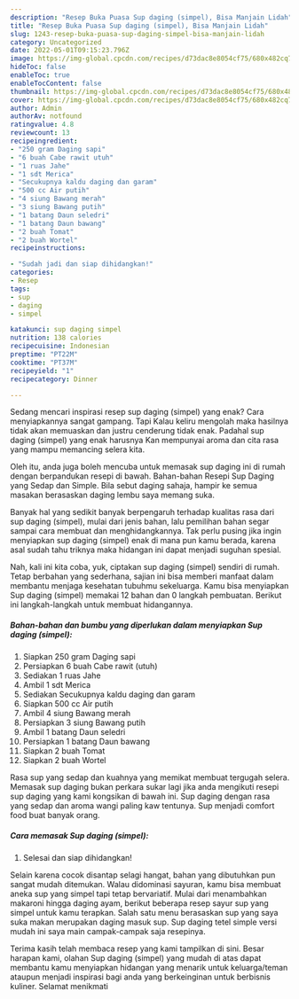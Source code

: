 ```yaml
---
description: "Resep Buka Puasa Sup daging (simpel), Bisa Manjain Lidah"
title: "Resep Buka Puasa Sup daging (simpel), Bisa Manjain Lidah"
slug: 1243-resep-buka-puasa-sup-daging-simpel-bisa-manjain-lidah
category: Uncategorized
date: 2022-05-01T09:15:23.796Z
image: https://img-global.cpcdn.com/recipes/d73dac8e8054cf75/680x482cq70/sup-daging-simpel-foto-resep-utama.jpg
hideToc: false
enableToc: true
enableTocContent: false
thumbnail: https://img-global.cpcdn.com/recipes/d73dac8e8054cf75/680x482cq70/sup-daging-simpel-foto-resep-utama.jpg
cover: https://img-global.cpcdn.com/recipes/d73dac8e8054cf75/680x482cq70/sup-daging-simpel-foto-resep-utama.jpg
author: Admin
authorAv: notfound
ratingvalue: 4.8
reviewcount: 13
recipeingredient:
- "250 gram Daging sapi"
- "6 buah Cabe rawit utuh"
- "1 ruas Jahe"
- "1 sdt Merica"
- "Secukupnya kaldu daging dan garam"
- "500 cc Air putih"
- "4 siung Bawang merah"
- "3 siung Bawang putih"
- "1 batang Daun seledri"
- "1 batang Daun bawang"
- "2 buah Tomat"
- "2 buah Wortel"
recipeinstructions:

- "Sudah jadi dan siap dihidangkan!"
categories:
- Resep
tags:
- sup
- daging
- simpel

katakunci: sup daging simpel 
nutrition: 138 calories
recipecuisine: Indonesian
preptime: "PT22M"
cooktime: "PT37M"
recipeyield: "1"
recipecategory: Dinner

---
```



Sedang mencari inspirasi resep sup daging (simpel) yang enak? Cara menyiapkannya sangat gampang. Tapi Kalau keliru mengolah maka hasilnya tidak akan memuaskan dan justru cenderung tidak enak. Padahal sup daging (simpel) yang enak harusnya Kan mempunyai aroma dan cita rasa yang mampu memancing selera kita.


Oleh itu, anda juga boleh mencuba untuk memasak sup daging ini di rumah dengan berpandukan resepi di bawah. Bahan-bahan Resepi Sup Daging yang Sedap dan Simple. Bila sebut daging sahaja, hampir ke semua masakan berasaskan daging lembu saya memang suka.

Banyak hal yang sedikit banyak berpengaruh terhadap kualitas rasa dari sup daging (simpel), mulai dari jenis bahan, lalu pemilihan bahan segar sampai cara membuat dan menghidangkannya. Tak perlu pusing jika ingin menyiapkan sup daging (simpel) enak di mana pun kamu berada, karena asal sudah tahu triknya maka hidangan ini dapat menjadi suguhan spesial.


Nah, kali ini kita coba, yuk, ciptakan sup daging (simpel) sendiri di rumah. Tetap berbahan yang sederhana, sajian ini bisa memberi manfaat dalam membantu menjaga kesehatan tubuhmu sekeluarga. Kamu bisa menyiapkan Sup daging (simpel) memakai 12 bahan dan 0 langkah pembuatan. Berikut ini langkah-langkah untuk membuat hidangannya.

<!--inarticleads1-->

##### Bahan-bahan dan bumbu yang diperlukan dalam menyiapkan Sup daging (simpel):

1. Siapkan 250 gram Daging sapi
1. Persiapkan 6 buah Cabe rawit (utuh)
1. Sediakan 1 ruas Jahe
1. Ambil 1 sdt Merica
1. Sediakan Secukupnya kaldu daging dan garam
1. Siapkan 500 cc Air putih
1. Ambil 4 siung Bawang merah
1. Persiapkan 3 siung Bawang putih
1. Ambil 1 batang Daun seledri
1. Persiapkan 1 batang Daun bawang
1. Siapkan 2 buah Tomat
1. Siapkan 2 buah Wortel


Rasa sup yang sedap dan kuahnya yang memikat membuat tergugah selera. Memasak sup daging bukan perkara sukar lagi jika anda mengikuti resepi sup daging yang kami kongsikan di bawah ini. Sup daging dengan rasa yang sedap dan aroma wangi paling kaw tentunya. Sup menjadi comfort food buat banyak orang. 

<!--inarticleads2-->

##### Cara memasak Sup daging (simpel):


1. Selesai dan siap dihidangkan!

Selain karena cocok disantap selagi hangat, bahan yang dibutuhkan pun sangat mudah ditemukan. Walau didominasi sayuran, kamu bisa membuat aneka sup yang simpel tapi tetap bervariatif. Mulai dari menambahkan makaroni hingga daging ayam, berikut beberapa resep sayur sup yang simpel untuk kamu terapkan. Salah satu menu berasaskan sup yang saya suka makan merupakan daging masuk sup. Sup daging tetel simple versi mudah ini saya main campak-campak saja resepinya. 

Terima kasih telah membaca resep yang kami tampilkan di sini. Besar harapan kami, olahan Sup daging (simpel) yang mudah di atas dapat membantu kamu menyiapkan hidangan yang menarik untuk keluarga/teman ataupun menjadi inspirasi bagi anda yang berkeinginan untuk berbisnis kuliner. Selamat menikmati
